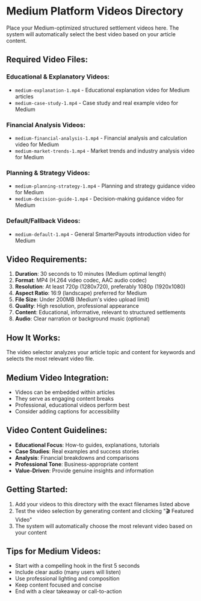 # Medium Platform Videos Directory

Place your Medium-optimized structured settlement videos here. The system will automatically select the best video based on your article content.

## Required Video Files:

### Educational & Explanatory Videos:
- `medium-explanation-1.mp4` - Educational explanation video for Medium articles
- `medium-case-study-1.mp4` - Case study and real example video for Medium

### Financial Analysis Videos:
- `medium-financial-analysis-1.mp4` - Financial analysis and calculation video for Medium
- `medium-market-trends-1.mp4` - Market trends and industry analysis video for Medium

### Planning & Strategy Videos:
- `medium-planning-strategy-1.mp4` - Planning and strategy guidance video for Medium
- `medium-decision-guide-1.mp4` - Decision-making guidance video for Medium

### Default/Fallback Videos:
- `medium-default-1.mp4` - General SmarterPayouts introduction video for Medium

## Video Requirements:

1. **Duration**: 30 seconds to 10 minutes (Medium optimal length)
2. **Format**: MP4 (H.264 video codec, AAC audio codec)
3. **Resolution**: At least 720p (1280x720), preferably 1080p (1920x1080)
4. **Aspect Ratio**: 16:9 (landscape) preferred for Medium
5. **File Size**: Under 200MB (Medium's video upload limit)
6. **Quality**: High resolution, professional appearance
7. **Content**: Educational, informative, relevant to structured settlements
8. **Audio**: Clear narration or background music (optional)

## How It Works:

The video selector analyzes your article topic and content for keywords and selects the most relevant video file.

## Medium Video Integration:

- Videos can be embedded within articles
- They serve as engaging content breaks
- Professional, educational videos perform best
- Consider adding captions for accessibility

## Video Content Guidelines:

- **Educational Focus**: How-to guides, explanations, tutorials
- **Case Studies**: Real examples and success stories
- **Analysis**: Financial breakdowns and comparisons
- **Professional Tone**: Business-appropriate content
- **Value-Driven**: Provide genuine insights and information

## Getting Started:

1. Add your videos to this directory with the exact filenames listed above
2. Test the video selection by generating content and clicking "🎬 Featured Video"
3. The system will automatically choose the most relevant video based on your content

## Tips for Medium Videos:

- Start with a compelling hook in the first 5 seconds
- Include clear audio (many users will listen)
- Use professional lighting and composition
- Keep content focused and concise
- End with a clear takeaway or call-to-action
